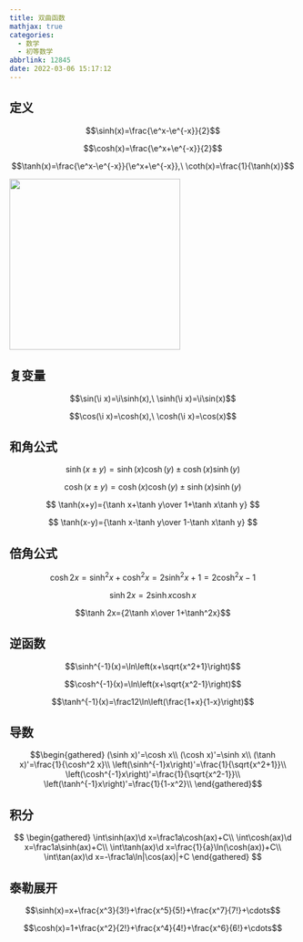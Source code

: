 ```yaml
---
title: 双曲函数
mathjax: true
categories:
  - 数学
  - 初等数学
abbrlink: 12845
date: 2022-03-06 15:17:12
---
```

## 定义

$$\sinh(x)=\frac{\e^x-\e^{-x}}{2}$$

$$\cosh(x)=\frac{\e^x+\e^{-x}}{2}$$

$$\tanh(x)=\frac{\e^x-\e^{-x}}{\e^x+\e^{-x}},\ \coth(x)=\frac{1}{\tanh(x)}$$

<img src="https://upload.wikimedia.org/wikipedia/commons/thumb/7/76/Sinh_cosh_tanh.svg/440px-Sinh_cosh_tanh.svg.png" width="300" height="300"/>

<!--more-->

## 复变量

$$\sin(\i x)=\i\sinh(x),\ \sinh(\i x)=\i\sin(x)$$

$$\cos(\i x)=\cosh(x),\ \cosh(\i x)=\cos(x)$$

## 和角公式

$$\sinh(x\pm y)=\sinh(x)\cosh(y)\pm\cosh(x)\sinh(y)$$

$$\cosh(x\pm y)=\cosh(x)\cosh(y)\pm\sinh(x)\sinh(y)$$

$$
\tanh(x+y)={\tanh x+\tanh y\over 1+\tanh x\tanh y}
$$

$$
\tanh(x-y)={\tanh x-\tanh y\over 1-\tanh x\tanh y}
$$

## 倍角公式
$$\cosh 2x=\sinh^2x+\cosh^2x=2\sinh^2x+1=2\cosh^2x-1$$

$$\sinh 2x=2\sinh x\cosh x$$

$$\tanh 2x={2\tanh x\over 1+\tanh^2x}$$

## 逆函数

$$\sinh^{-1}(x)=\ln\left(x+\sqrt{x^2+1}\right)$$

$$\cosh^{-1}(x)=\ln\left(x+\sqrt{x^2-1}\right)$$

$$\tanh^{-1}(x)=\frac12\ln\left(\frac{1+x}{1-x}\right)$$

## 导数

$$\begin{gathered}
(\sinh x)'=\cosh x\\
(\cosh x)'=\sinh x\\
(\tanh x)'=\frac{1}{\cosh^2 x}\\
\left(\sinh^{-1}x\right)'=\frac{1}{\sqrt{x^2+1}}\\
\left(\cosh^{-1}x\right)'=\frac{1}{\sqrt{x^2-1}}\\
\left(\tanh^{-1}x\right)'=\frac{1}{1-x^2}\\
\end{gathered}$$

## 积分
$$
\begin{gathered}
\int\sinh(ax)\d x=\frac1a\cosh(ax)+C\\
\int\cosh(ax)\d x=\frac1a\sinh(ax)+C\\
\int\tanh(ax)\d x=\frac{1}{a}\ln(\cosh(ax))+C\\
\int\tan(ax)\d x=-\frac1a\ln|\cos(ax)|+C
\end{gathered}
$$

## 泰勒展开

$$\sinh(x)=x+\frac{x^3}{3!}+\frac{x^5}{5!}+\frac{x^7}{7!}+\cdots$$

$$\cosh(x)=1+\frac{x^2}{2!}+\frac{x^4}{4!}+\frac{x^6}{6!}+\cdots$$